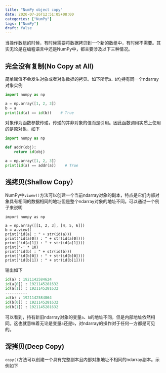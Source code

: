 ```yaml
---
title: "NumPy object copy"
date: 2020-07-26T12:51:05+08:00
categories: ["NumPy"]
tags: ["NumPy"]
draft: false
---
```


当操作数组的时候，有时候需要将数据拷贝到一个新的数组中，有时候不需要。其实无论是在编程语言中还是NumPy中，都主要涉及以下三种情况。

## **完全没有复制(No Copy at All)**

简单赋值不会发生对象或者对象数据的拷贝。如下所示`a、b`均持有同一个ndarray对象实例

```python
import numpy as np

a = np.array([1, 2, 3])
b = a
print(id(a) == id(b))    # True
```

对象作为函数参数传递，传递的并非对象的值而是引用。因此函数调用实质上使用的是原对象，如下

```python
import numpy as np

def addr(obj):
    return id(obj)

a = np.array([1, 2, 3])
print(id(a) == addr(a))    # True
```

## **浅拷贝(Shallow Copy）**

NumPy中`viwew()`方法可以创建一个当前ndarray对象的副本，特点是它们内部对象具有相同的数据相同的地址但是整个ndarray对象的地址不同。可以通过一个例子来说明

```pytohn
import numpy as np

a = np.array([[1, 2, 3], [4, 5, 6]])
b = a.view()
print("id(a) : " + str(id(a)))
print("id(a[0]) : " + str(id(a[0])))
print("id(a[1]) : " + str(id(a[1])))
print('-' * 10)
print("id(b) : " + str(id(b)))
print("id(b[0]) : " + str(id(b[0])))
print("id(b[1]) : " + str(id(b[1])))
```

输出如下

```python
id(a) : 1921142584624
id(a[0]) : 1921145281632
id(a[1]) : 1921145281632
----------
id(b) : 1921142584864
id(b[0]) : 1921145281632
id(b[1]) : 1921145281632
```

可以看到，持有新旧ndarray对象的变量`a`、`b`的地址不同，但是内部地址依然相同。这也就意味着无论是变量`a`还是`b`，对ndarray的操作对于任何一方都是可见的。

## **深拷贝(Deep Copy)**

`copy()`方法可以创建一个具有完整副本且内部对象地址不相同的ndarray副本。示例如下